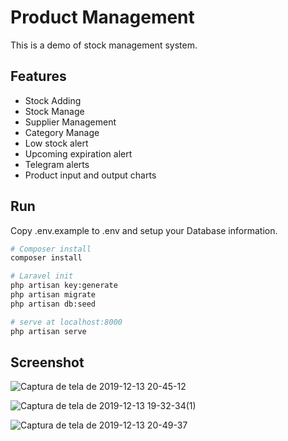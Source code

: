 # Product Management
This is a demo of stock management system.

## Features
  - Stock Adding
  - Stock Manage 
  - Supplier Management
  - Category Manage
  - Low stock alert
  - Upcoming expiration alert
  - Telegram alerts
  - Product input and output charts
  
## Run
  Copy .env.example to .env and setup your Database information.

  ``` bash
  # Composer install
  composer install

  # Laravel init
  php artisan key:generate
  php artisan migrate
  php artisan db:seed

  # serve at localhost:8000
  php artisan serve
  ```
  ## Screenshot
![Captura de tela de 2019-12-13 20-45-12](https://user-images.githubusercontent.com/44074498/70839023-9ace0580-1de9-11ea-8011-bb3f328f119d.png)

![Captura de tela de 2019-12-13 19-32-34(1)](https://user-images.githubusercontent.com/44074498/70838948-53477980-1de9-11ea-822c-59ae150ff8d5.png)

![Captura de tela de 2019-12-13 20-49-37](https://user-images.githubusercontent.com/44074498/70839154-36f80c80-1dea-11ea-9629-9f22e5e4e9e5.png)
